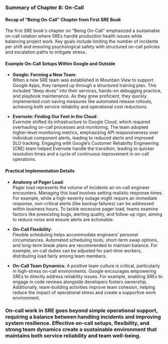 ### Summary of Chapter 8: On-Call

#### Recap of “Being On-Call” Chapter from First SRE Book
The first SRE book's chapter on "Being On-Call" emphasized a sustainable on-call rotation where SREs handle production health issues while balancing project work. Key goals include limiting the number of incidents per shift and ensuring psychological safety with structured on-call policies and escalation paths to mitigate stress.

#### Example On-Call Setups Within Google and Outside

- **Google: Forming a New Team**:  
  When a new SRE team was established in Mountain View to support Google Apps, they ramped up through a structured training plan. This included “deep dives” into their services, hands-on debugging practice, and playbook maintenance. As they grew proficient, they quickly implemented cost-saving measures like automated release rollouts, achieving both service reliability and operational cost reductions. 

- **Evernote: Finding Our Feet in the Cloud**:  
  Evernote shifted its infrastructure to Google Cloud, which required overhauling on-call processes and monitoring. The team adopted higher-level monitoring metrics, emphasizing API responsiveness over individual component alerts, leading to reduced alerts and improved SLO tracking. Engaging with Google’s Customer Reliability Engineering (CRE) team helped Evernote handle the transition, leading to quicker resolution times and a cycle of continuous improvement in on-call operations.

#### Practical Implementation Details

- **Anatomy of Pager Load**:  
  Pager load represents the volume of incidents an on-call engineer encounters. Managing this load involves setting realistic response times. For example, while a high-severity outage might require an immediate response, non-critical alerts (like backup failures) can be addressed within business hours. To tackle excessive pager load, teams examine factors like preexisting bugs, alerting quality, and follow-up rigor, aiming to reduce noise and ensure alerts are actionable.

- **On-Call Flexibility**:  
  Flexible scheduling helps accommodate engineers’ personal circumstances. Automated scheduling tools, short-term swap options, and long-term break plans are recommended to maintain balance. For example, on-call duties can be adjusted for part-time workers, distributing load fairly among team members.

- **On-Call Team Dynamics**: 
  A positive team culture is critical, particularly in high-stress on-call environments. Google encourages empowering SREs to directly address reliability issues. For example, enabling SREs to engage in code reviews alongside developers fosters ownership. Additionally, team-building activities improve team cohesion, helping reduce the impact of operational stress and create a supportive work environment.

### On-call work in SRE goes beyond simple operational support, requiring a balance between handling incidents and improving system resilience. Effective on-call setups, flexibility, and strong team dynamics create a sustainable environment that maintains both service reliability and team well-being.